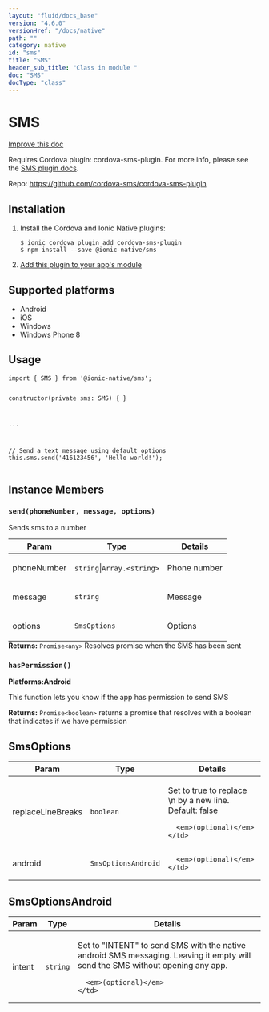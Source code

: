 ```yaml
---
layout: "fluid/docs_base"
version: "4.6.0"
versionHref: "/docs/native"
path: ""
category: native
id: "sms"
title: "SMS"
header_sub_title: "Class in module "
doc: "SMS"
docType: "class"
---
```


<h1 class="api-title">SMS</h1>

<a class="improve-v2-docs" href="http://github.com/ionic-team/ionic-native/edit/master/src/@ionic-native/plugins/sms/index.ts#L20">
  Improve this doc
</a>







<p>Requires Cordova plugin: cordova-sms-plugin. For more info, please see the <a href="https://github.com/cordova-sms/cordova-sms-plugin">SMS plugin docs</a>.</p>


<p>Repo:
  <a href="https://github.com/cordova-sms/cordova-sms-plugin">
    https://github.com/cordova-sms/cordova-sms-plugin
  </a>
</p>


<h2><a class="anchor" name="installation" href="#installation"></a>Installation</h2>
<ol class="installation">
  <li>Install the Cordova and Ionic Native plugins:<br>
    <pre><code class="nohighlight">$ ionic cordova plugin add cordova-sms-plugin
$ npm install --save @ionic-native/sms
</code></pre>
  </li>
  <li><a href="https://ionicframework.com/docs/native/#Add_Plugins_to_Your_App_Module">Add this plugin to your app's module</a></li>
</ol>



<h2><a class="anchor" name="platforms" href="#platforms"></a>Supported platforms</h2>
<ul>
  <li>Android</li><li>iOS</li><li>Windows</li><li>Windows Phone 8</li>
</ul>






<h2><a class="anchor" name="usage" href="#usage"></a>Usage</h2>
<pre><code class="lang-typescript">import { SMS } from &#39;@ionic-native/sms&#39;;

constructor(private sms: SMS) { }


...


// Send a text message using default options
this.sms.send(&#39;416123456&#39;, &#39;Hello world!&#39;);
</code></pre>








<h2><a class="anchor" name="instance-members" href="#instance-members"></a>Instance Members</h2>
<h3><a class="anchor" name="send" href="#send"></a><code>send(phoneNumber,&nbsp;message,&nbsp;options)</code></h3>




Sends sms to a number
<table class="table param-table" style="margin:0;">
  <thead>
  <tr>
    <th>Param</th>
    <th>Type</th>
    <th>Details</th>
  </tr>
  </thead>
  <tbody>
  <tr>
    <td>
      phoneNumber</td>
    <td>
      <code>string</code>|<code>Array.&lt;string&gt;</code>
    </td>
    <td>
      <p>Phone number</p>
</td>
  </tr>
  
  <tr>
    <td>
      message</td>
    <td>
      <code>string</code>
    </td>
    <td>
      <p>Message</p>
</td>
  </tr>
  
  <tr>
    <td>
      options</td>
    <td>
      <code>SmsOptions</code>
    </td>
    <td>
      <p>Options</p>
</td>
  </tr>
  </tbody>
</table>

<div class="return-value" markdown="1">
  <i class="icon ion-arrow-return-left"></i>
  <b>Returns:</b> <code>Promise&lt;any&gt;</code> Resolves promise when the SMS has been sent
</div><h3><a class="anchor" name="hasPermission" href="#hasPermission"></a><code>hasPermission()</code></h3>



<p>
  <strong>Platforms:</strong><strong class="tag">Android</strong>&nbsp;</p>


This function lets you know if the app has permission to send SMS


<div class="return-value" markdown="1">
  <i class="icon ion-arrow-return-left"></i>
  <b>Returns:</b> <code>Promise&lt;boolean&gt;</code> returns a promise that resolves with a boolean that indicates if we have permission
</div>





<h2><a class="anchor" name="SmsOptions" href="#SmsOptions"></a>SmsOptions</h2>

<table class="table param-table" style="margin:0;">
  <thead>
  <tr>
    <th>Param</th>
    <th>Type</th>
    <th>Details</th>
  </tr>
  </thead>
  <tbody>
  
  <tr>
    <td>
      replaceLineBreaks
    </td>
    <td>
      <code>boolean</code>
    </td>
    <td>
      <p>Set to true to replace \n by a new line. Default: false</p>

      <em>(optional)</em>
    </td>
  </tr>
  
  <tr>
    <td>
      android
    </td>
    <td>
      <code>SmsOptionsAndroid</code>
    </td>
    <td>
      
      <em>(optional)</em>
    </td>
  </tr>
  
  </tbody>
</table>


<h2><a class="anchor" name="SmsOptionsAndroid" href="#SmsOptionsAndroid"></a>SmsOptionsAndroid</h2>

<table class="table param-table" style="margin:0;">
  <thead>
  <tr>
    <th>Param</th>
    <th>Type</th>
    <th>Details</th>
  </tr>
  </thead>
  <tbody>
  
  <tr>
    <td>
      intent
    </td>
    <td>
      <code>string</code>
    </td>
    <td>
      <p>Set to &quot;INTENT&quot; to send SMS with the native android SMS messaging. Leaving it empty will send the SMS without opening any app.</p>

      <em>(optional)</em>
    </td>
  </tr>
  
  </tbody>
</table>





